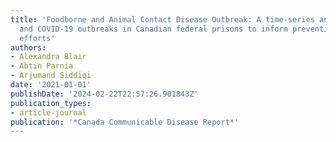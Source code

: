 ```yaml
---
title: 'Foodborne and Animal Contact Disease Outbreak: A time-series analysis of testing
  and COVID-19 outbreaks in Canadian federal prisons to inform prevention and surveillance
  efforts'
authors:
- Alexandra Blair
- Abtin Parnia
- Arjumand Siddiqi
date: '2021-01-01'
publishDate: '2024-02-22T22:57:26.901843Z'
publication_types:
- article-journal
publication: '*Canada Communicable Disease Report*'
---
```

